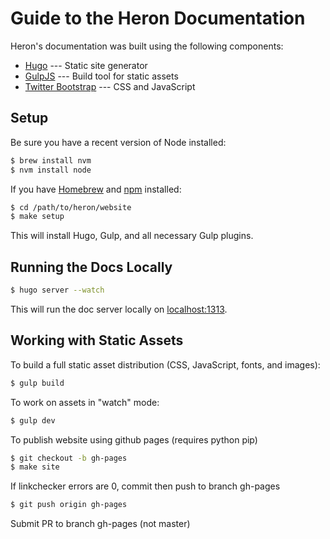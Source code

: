 # Guide to the Heron Documentation

Heron's documentation was built using the following components:

* [Hugo](http://gohugo.io) --- Static site generator
* [GulpJS](http://gulpjs.com) --- Build tool for static assets
* [Twitter Bootstrap](http://getbootstrap.com) --- CSS and JavaScript

## Setup

Be sure you have a recent version of Node installed:

```bash
$ brew install nvm
$ nvm install node
```

If you have [Homebrew](http://brew.sh) and [npm](https://www.npmjs.com)
installed:

```bash
$ cd /path/to/heron/website
$ make setup
```

This will install Hugo, Gulp, and all necessary Gulp plugins.

## Running the Docs Locally

```bash
$ hugo server --watch
```

This will run the doc server locally on [localhost:1313](http://localhost:1313).

## Working with Static Assets

To build a full static asset distribution (CSS, JavaScript, fonts, and images):

```bash
$ gulp build
```

To work on assets in "watch" mode:

```bash
$ gulp dev
```

To publish website using github pages (requires python pip)

```bash
$ git checkout -b gh-pages
$ make site
```
If linkchecker errors are 0, commit then push to branch gh-pages

```bash
$ git push origin gh-pages
```
Submit PR to branch gh-pages (not master)



